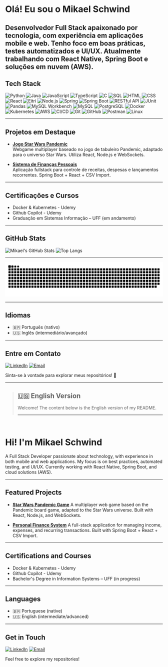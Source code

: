 # Olá! Eu sou o Mikael Schwind

Desenvolvedor Full Stack apaixonado por tecnologia, com experiência em aplicações mobile e web. Tenho foco em boas práticas, testes automatizados e UI/UX. Atualmente trabalhando com React Native, Spring Boot e soluções em nuvem (AWS).
---
## Tech Stack
![Python](https://img.shields.io/badge/Python-3776AB?style=for-the-badge&logo=python&logoColor=white)
![Java](https://img.shields.io/badge/Java-ED8B00?style=for-the-badge&logo=java&logoColor=white)
![JavaScript](https://img.shields.io/badge/JavaScript-F7DF1E?style=for-the-badge&logo=javascript&logoColor=black)
![TypeScript](https://img.shields.io/badge/TypeScript-3178C6?style=for-the-badge&logo=typescript&logoColor=white)
![C](https://img.shields.io/badge/C-A8B9CC?style=for-the-badge&logo=c&logoColor=white)
![SQL](https://img.shields.io/badge/SQL-4479A1?style=for-the-badge&logo=sqlite&logoColor=white)
![HTML](https://img.shields.io/badge/HTML-E34F26?style=for-the-badge&logo=html5&logoColor=white)
![CSS](https://img.shields.io/badge/CSS-1572B6?style=for-the-badge&logo=css3&logoColor=white)
![React](https://img.shields.io/badge/React-20232A?style=for-the-badge&logo=react&logoColor=61DAFB)
![Eitri](https://img.shields.io/badge/Eitri-000000?style=for-the-badge&logo=code&logoColor=white)
![Node.js](https://img.shields.io/badge/Node.js-339933?style=for-the-badge&logo=nodedotjs&logoColor=white)
![Spring](https://img.shields.io/badge/Spring-6DB33F?style=for-the-badge&logo=spring&logoColor=white)
![Spring Boot](https://img.shields.io/badge/Spring_Boot-6DB33F?style=for-the-badge&logo=springboot&logoColor=white)
![RESTful API](https://img.shields.io/badge/REST_API-FF6C37?style=for-the-badge&logo=flask&logoColor=white)
![JUnit](https://img.shields.io/badge/JUnit-25A162?style=for-the-badge&logo=java&logoColor=white)
![Pandas](https://img.shields.io/badge/Pandas-150458?style=for-the-badge&logo=pandas&logoColor=white)
![MySQL Workbench](https://img.shields.io/badge/MySQL_Workbench-00758F?style=for-the-badge&logo=mysql&logoColor=white)
![MySQL](https://img.shields.io/badge/MySQL-4479A1?style=for-the-badge&logo=mysql&logoColor=white)
![PostgreSQL](https://img.shields.io/badge/PostgreSQL-4169E1?style=for-the-badge&logo=postgresql&logoColor=white)
![Docker](https://img.shields.io/badge/Docker-2496ED?style=for-the-badge&logo=docker&logoColor=white)
![Kubernetes](https://img.shields.io/badge/Kubernetes-326CE5?style=for-the-badge&logo=kubernetes&logoColor=white)
![AWS](https://img.shields.io/badge/AWS-232F3E?style=for-the-badge&logo=amazonaws&logoColor=white)
![CI/CD](https://img.shields.io/badge/CI/CD-0A0A0A?style=for-the-badge&logo=githubactions&logoColor=white)
![Git](https://img.shields.io/badge/Git-F05032?style=for-the-badge&logo=git&logoColor=white)
![GitHub](https://img.shields.io/badge/GitHub-181717?style=for-the-badge&logo=github&logoColor=white)
![Postman](https://img.shields.io/badge/Postman-FF6C37?style=for-the-badge&logo=postman&logoColor=white)
![Linux](https://img.shields.io/badge/Linux-FCC624?style=for-the-badge&logo=linux&logoColor=black)

---
## Projetos em Destaque

- **[Jogo Star Wars Pandemic](https://github.com/LuccaCGomes/Pandemic)**  
  Webgame multiplayer baseado no jogo de tabuleiro Pandemic, adaptado para o universo Star Wars. Utiliza React, Node.js e WebSockets.

- **[Sistema de Finanças Pessoais](https://github.com/mikaelsfm/TopicosEngSoftwareII)**  
  Aplicação fullstack para controle de receitas, despesas e lançamentos recorrentes. Spring Boot + React + CSV Import.

---

## Certificações e Cursos

- Docker & Kubernetes - Udemy
- Github Copilot - Udemy
- Graduação em Sistemas Informação – UFF (em andamento)
  
---

## GitHub Stats

![Mikael's GitHub Stats](https://github-readme-stats.vercel.app/api?username=mikaelsfm&show_icons=true&theme=github_dark&count_private=true) ![Top Langs](https://github-readme-stats.vercel.app/api/top-langs/?username=mikaelsfm&layout=compact&theme=github_dark)

---

![Snake animation](https://github.com/Platane/snk/raw/output/github-contribution-grid-snake.svg)

---

## Idiomas

- 🇧🇷 Português (nativo)  
- 🇺🇸 Inglês (intermediário/avançado)

---


## Entre em Contato  

[![LinkedIn](https://img.shields.io/badge/LinkedIn-0077B5?style=for-the-badge&logo=linkedin&logoColor=white)](https://www.linkedin.com/in/mikaelsfm/)  [![Email](https://img.shields.io/badge/Email-D14836?style=for-the-badge&logo=gmail&logoColor=white)](mailto:mikael.mesquita@gmail.com)

Sinta-se à vontade para explorar meus repositórios! 🚀

------------------------------------------------------------------------------------------------------------------------------------------------------------------------------------------------------------------------------
> ## 🇺🇸 English Version
>
> Welcome! The content below is the English version of my README.
> ***

<br>

# Hi! I'm Mikael Schwind

A Full Stack Developer passionate about technology, with experience in both mobile and web applications. My focus is on best practices, automated testing, and UI/UX. Currently working with React Native, Spring Boot, and cloud solutions (AWS).

---
## Featured Projects

- **[Star Wars Pandemic Game](https://github.com/LuccaCGomes/Pandemic)**
  A multiplayer web game based on the Pandemic board game, adapted to the Star Wars universe. Built with React, Node.js, and WebSockets.

- **[Personal Finance System](https://github.com/mikaelsfm/TopicosEngSoftwareII)**
  A full-stack application for managing income, expenses, and recurring transactions. Built with Spring Boot + React + CSV Import.

---

## Certifications and Courses

- Docker & Kubernetes - Udemy
- Github Copilot - Udemy
- Bachelor's Degree in Information Systems – UFF (in progress)

---

## Languages

- 🇧🇷 Portuguese (native)
- 🇺🇸 English (intermediate/advanced)

---


## Get in Touch

[![LinkedIn](https://img.shields.io/badge/LinkedIn-0077B5?style=for-the-badge&logo=linkedin&logoColor=white)](https://www.linkedin.com/in/mikaelsfm/) [![Email](https://img.shields.io/badge/Email-D14836?style=for-the-badge&logo=gmail&logoColor=white)](mailto:mikael.mesquita@gmail.com)

Feel free to explore my repositories!


